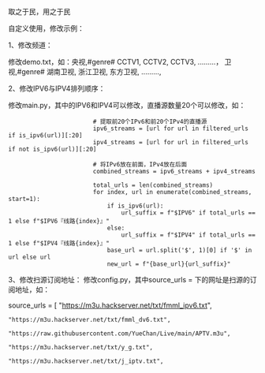 取之于民，用之于民

自定义使用，修改示例：

1、修改频道：

修改demo.txt，如：央视,#genre#
                  CCTV1, 
                  CCTV2,
                  CCTV3,
                  .........，
                  卫视,#genre#
                  湖南卫视,
                  浙江卫视,
                  东方卫视,
                  .........,

                  
2、修改IPV6与IPV4排列顺序：

修改main.py，其中的IPV6和IPV4可以修改，直播源数量20个可以修改，如：

                            # 提取前20个IPv6和前20个IPv4的直播源
                            ipv6_streams = [url for url in filtered_urls if is_ipv6(url)][:20]
                            ipv4_streams = [url for url in filtered_urls if not is_ipv6(url)][:20]

                            # 将IPv6放在前面，IPv4放在后面
                            combined_streams = ipv6_streams + ipv4_streams

                            total_urls = len(combined_streams)
                            for index, url in enumerate(combined_streams, start=1):
                                if is_ipv6(url):
                                    url_suffix = f"$IPV6" if total_urls == 1 else f"$IPV6『线路{index}』"
                                else:
                                    url_suffix = f"$IPV4" if total_urls == 1 else f"$IPV4『线路{index}』"
                                base_url = url.split('$', 1)[0] if '$' in url else url
                                new_url = f"{base_url}{url_suffix}"


3、修改扫源订阅地址：
修改config.py，其中source_urls = 下的网址是扫源的订阅地址，如：

source_urls = [
    "https://m3u.hackserver.net/txt/fmml_ipv6.txt",
    
    "https://m3u.hackserver.net/txt/fmml_dv6.txt",
    
    "https://raw.githubusercontent.com/YueChan/Live/main/APTV.m3u",
    
    "https://m3u.hackserver.net/txt/y_g.txt",
    
    "https://m3u.hackserver.net/txt/j_iptv.txt",
